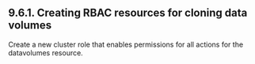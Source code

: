 ## 9.6.1. Creating RBAC resources for cloning data volumes

Create a new cluster role that enables permissions for all actions for the datavolumes resource.

